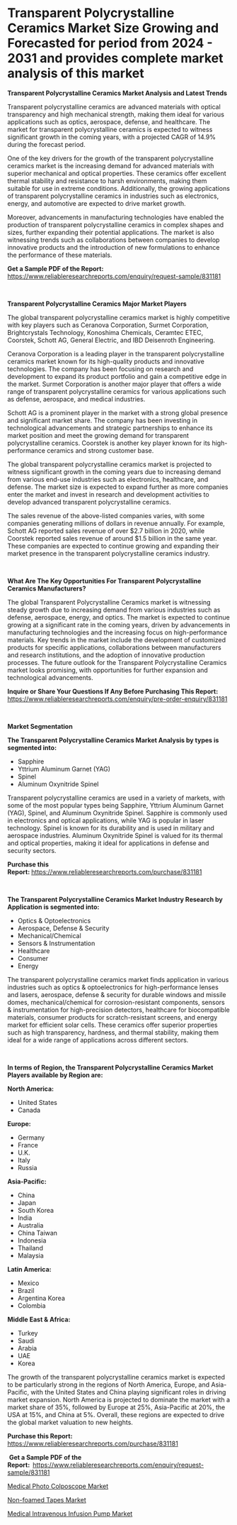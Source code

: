 <p><h1>Transparent Polycrystalline Ceramics Market Size Growing and Forecasted for period from 2024 - 2031 and provides complete market analysis of this market</h1></p><p><strong>Transparent Polycrystalline Ceramics Market Analysis and Latest Trends</strong></p>
<p><p>Transparent polycrystalline ceramics are advanced materials with optical transparency and high mechanical strength, making them ideal for various applications such as optics, aerospace, defense, and healthcare. The market for transparent polycrystalline ceramics is expected to witness significant growth in the coming years, with a projected CAGR of 14.9% during the forecast period.</p><p>One of the key drivers for the growth of the transparent polycrystalline ceramics market is the increasing demand for advanced materials with superior mechanical and optical properties. These ceramics offer excellent thermal stability and resistance to harsh environments, making them suitable for use in extreme conditions. Additionally, the growing applications of transparent polycrystalline ceramics in industries such as electronics, energy, and automotive are expected to drive market growth.</p><p>Moreover, advancements in manufacturing technologies have enabled the production of transparent polycrystalline ceramics in complex shapes and sizes, further expanding their potential applications. The market is also witnessing trends such as collaborations between companies to develop innovative products and the introduction of new formulations to enhance the performance of these materials.</p></p>
<p><strong>Get a Sample PDF of the Report:&nbsp;</strong> <a href="https://www.reliableresearchreports.com/enquiry/request-sample/831181">https://www.reliableresearchreports.com/enquiry/request-sample/831181</a></p>
<p>&nbsp;</p>
<p><strong>Transparent Polycrystalline Ceramics Major Market Players</strong></p>
<p><p>The global transparent polycrystalline ceramics market is highly competitive with key players such as Ceranova Corporation, Surmet Corporation, Brightcrystals Technology, Konoshima Chemicals, Ceramtec ETEC, Coorstek, Schott AG, General Electric, and IBD Deisenroth Engineering. </p><p>Ceranova Corporation is a leading player in the transparent polycrystalline ceramics market known for its high-quality products and innovative technologies. The company has been focusing on research and development to expand its product portfolio and gain a competitive edge in the market. Surmet Corporation is another major player that offers a wide range of transparent polycrystalline ceramics for various applications such as defense, aerospace, and medical industries.</p><p>Schott AG is a prominent player in the market with a strong global presence and significant market share. The company has been investing in technological advancements and strategic partnerships to enhance its market position and meet the growing demand for transparent polycrystalline ceramics. Coorstek is another key player known for its high-performance ceramics and strong customer base.</p><p>The global transparent polycrystalline ceramics market is projected to witness significant growth in the coming years due to increasing demand from various end-use industries such as electronics, healthcare, and defense. The market size is expected to expand further as more companies enter the market and invest in research and development activities to develop advanced transparent polycrystalline ceramics.</p><p>The sales revenue of the above-listed companies varies, with some companies generating millions of dollars in revenue annually. For example, Schott AG reported sales revenue of over $2.7 billion in 2020, while Coorstek reported sales revenue of around $1.5 billion in the same year. These companies are expected to continue growing and expanding their market presence in the transparent polycrystalline ceramics industry.</p></p>
<p>&nbsp;</p>
<p><strong>What Are The Key Opportunities For Transparent Polycrystalline Ceramics Manufacturers?</strong></p>
<p><p>The global Transparent Polycrystalline Ceramics market is witnessing steady growth due to increasing demand from various industries such as defense, aerospace, energy, and optics. The market is expected to continue growing at a significant rate in the coming years, driven by advancements in manufacturing technologies and the increasing focus on high-performance materials. Key trends in the market include the development of customized products for specific applications, collaborations between manufacturers and research institutions, and the adoption of innovative production processes. The future outlook for the Transparent Polycrystalline Ceramics market looks promising, with opportunities for further expansion and technological advancements.</p></p>
<p><strong>Inquire or Share Your Questions If Any Before Purchasing This Report:</strong> <a href="https://www.reliableresearchreports.com/enquiry/pre-order-enquiry/831181">https://www.reliableresearchreports.com/enquiry/pre-order-enquiry/831181</a></p>
<p>&nbsp;</p>
<p><strong>Market Segmentation</strong></p>
<p><strong>The Transparent Polycrystalline Ceramics Market Analysis by types is segmented into:</strong></p>
<p><ul><li>Sapphire</li><li>Yttrium Aluminum Garnet (YAG)</li><li>Spinel</li><li>Aluminum Oxynitride Spinel</li></ul></p>
<p><p>Transparent polycrystalline ceramics are used in a variety of markets, with some of the most popular types being Sapphire, Yttrium Aluminum Garnet (YAG), Spinel, and Aluminum Oxynitride Spinel. Sapphire is commonly used in electronics and optical applications, while YAG is popular in laser technology. Spinel is known for its durability and is used in military and aerospace industries. Aluminum Oxynitride Spinel is valued for its thermal and optical properties, making it ideal for applications in defense and security sectors.</p></p>
<p><strong>Purchase this Report:&nbsp;</strong><a href="https://www.reliableresearchreports.com/purchase/831181">https://www.reliableresearchreports.com/purchase/831181</a></p>
<p>&nbsp;</p>
<p><strong>The Transparent Polycrystalline Ceramics Market Industry Research by Application is segmented into:</strong></p>
<p><ul><li>Optics & Optoelectronics</li><li>Aerospace, Defense & Security</li><li>Mechanical/Chemical</li><li>Sensors & Instrumentation</li><li>Healthcare</li><li>Consumer</li><li>Energy</li></ul></p>
<p><p>The transparent polycrystalline ceramics market finds application in various industries such as optics & optoelectronics for high-performance lenses and lasers, aerospace, defense & security for durable windows and missile domes, mechanical/chemical for corrosion-resistant components, sensors & instrumentation for high-precision detectors, healthcare for biocompatible materials, consumer products for scratch-resistant screens, and energy market for efficient solar cells. These ceramics offer superior properties such as high transparency, hardness, and thermal stability, making them ideal for a wide range of applications across different sectors.</p></p>
<p>&nbsp;</p>
<p><strong>In terms of Region, the Transparent Polycrystalline Ceramics Market Players available by Region are:</strong></p>
<p>
    <p> <strong> North America: </strong>
        <ul>
            <li>United States</li>
            <li>Canada</li>
        </ul>
        </p> 
    <p> <strong> Europe: </strong>
        <ul>
            <li>Germany</li>
            <li>France</li>
            <li>U.K.</li>
            <li>Italy</li>
            <li>Russia</li>
        </ul>
        </p> 
    <p> <strong> Asia-Pacific: </strong>
        <ul>
            <li>China</li>
            <li>Japan</li>
            <li>South Korea</li>
            <li>India</li>
            <li>Australia</li>
            <li>China Taiwan</li>
            <li>Indonesia</li>
            <li>Thailand</li>
            <li>Malaysia</li>
        </ul>
        </p> 
    <p> <strong> Latin America: </strong>
        <ul>
            <li>Mexico</li>
            <li>Brazil</li>
            <li>Argentina Korea</li>
            <li>Colombia</li>
        </ul>
        </p> 
    <p> <strong> Middle East & Africa: </strong>
        <ul>
            <li>Turkey</li>
            <li>Saudi</li>
            <li>Arabia</li>
            <li>UAE</li>
            <li>Korea</li>
        </ul>
    </p>
    </p>
<p><p>The growth of the transparent polycrystalline ceramics market is expected to be particularly strong in the regions of North America, Europe, and Asia-Pacific, with the United States and China playing significant roles in driving market expansion. North America is projected to dominate the market with a market share of 35%, followed by Europe at 25%, Asia-Pacific at 20%, the USA at 15%, and China at 5%. Overall, these regions are expected to drive the global market valuation to new heights.</p></p>
<p><strong>Purchase this Report: </strong><a href="https://www.reliableresearchreports.com/purchase/831181">https://www.reliableresearchreports.com/purchase/831181</a></p>
<p>&nbsp;<strong>Get a Sample PDF of the Report:&nbsp;&nbsp;</strong><a href="https://www.reliableresearchreports.com/enquiry/request-sample/831181">https://www.reliableresearchreports.com/enquiry/request-sample/831181</a></p>
<p><strong></strong></p>
<p><p><a href="https://github.com/derrinmiltonellis35gcl/Market-Research-Report-List-1/blob/main/medical-photo-colposcope-market.md">Medical Photo Colposcope Market</a></p><p><a href="https://github.com/khansimonweber1lqujlwoz15d/Market-Research-Report-List-1/blob/main/non-foamed-tapes-market.md">Non-foamed Tapes Market</a></p><p><a href="https://github.com/Sherrillcrooksxa8i18ucf2m/Market-Research-Report-List-1/blob/main/medical-intravenous-infusion-pump-market.md">Medical Intravenous Infusion Pump Market</a></p></p>